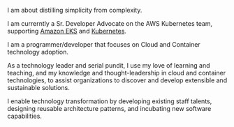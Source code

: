 I am about distilling simplicity from complexity.

I am currerntly a Sr. Developer Advocate on the AWS Kubernetes team, supporting [Amazon EKS](https://aws.amazon.com/eks/) and [Kubernetes](https://www.youtube.com/watch?v=DfmQWYiwFDk).

I am a programmer/developer that focuses on Cloud and Container technology adoption.

As a technology leader and serial pundit, I use my love of learning and teaching, and my knowledge and thought-leadership in cloud and container technologies, to assist organizations to discover and develop extensible and sustainable solutions.

I enable technology transformation by developing existing staff talents, designing reusable architecture patterns, and incubating new software capabilities.
